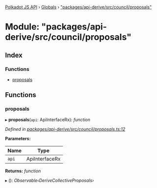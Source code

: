 [Polkadot JS API](../README.md) › [Globals](../globals.md) › ["packages/api-derive/src/council/proposals"](_packages_api_derive_src_council_proposals_.md)

# Module: "packages/api-derive/src/council/proposals"

## Index

### Functions

* [proposals](_packages_api_derive_src_council_proposals_.md#proposals)

## Functions

###  proposals

▸ **proposals**(`api`: ApiInterfaceRx): *function*

*Defined in [packages/api-derive/src/council/proposals.ts:12](https://github.com/polkadot-js/api/blob/f7c1b6e81/packages/api-derive/src/council/proposals.ts#L12)*

**Parameters:**

Name | Type |
------ | ------ |
`api` | ApiInterfaceRx |

**Returns:** *function*

▸ (): *Observable‹DeriveCollectiveProposals›*
